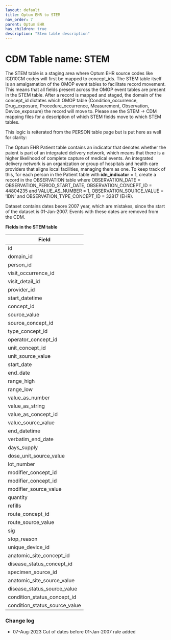 ```yaml
---
layout: default
title: Optum EHR to STEM
nav_order: 7
parent: Optum EHR
has_children: true
description: "Stem table description"
---
```


# CDM Table name: STEM

The STEM table is a staging area where Optum EHR source codes like ICD10CM codes will first be mapped to concept_ids. The STEM table itself is an amalgamation of the OMOP event tables to facilitate record movement. This means that all fields present across the OMOP event tables are present in the STEM table. After a record is mapped and staged, the domain of the concept_id dictates which OMOP table (Condition_occurrence, Drug_exposure, Procedure_occurrence, Measurement, Observation, Device_exposure) the record will move to. Please see the STEM -> CDM mapping files for a description of which STEM fields move to which STEM tables. 

This logic is reiterated from the PERSON table page but is put here as well for clarity:

The Optum EHR Patient table contains an indicator that denotes whether the paient is part of an integrated delivery network, which means that there is a higher likelihood of complete capture of medical events. An integrated delivery network is an organization or group of hospitals and health care providers that aligns local facilities, managing them as one. To keep track of this, for each person in the Patient table with **idn_indicator** = 1, create a record in the OBSERVATION table where OBSERVATION_DATE = OBSERVATION_PERIOD_START_DATE, OBSERVATION_CONCEPT_ID = 44804235 and VALUE_AS_NUMBER = 1, OBSERVATION_SOURCE_VALUE = 'IDN' and OBSERVATION_TYPE_CONCEPT_ID = 32817 (EHR). 

Dataset contains dates beore 2007 year, which are mistakes, since the start of the dataset is 01-Jan-2007. Events with these dates are removed from the CDM.


**Fields in the STEM table**

| Field | 
| --- | 
| id | 
| domain_id |  
| person_id | 
| visit_occurrence_id | 
| visit_detail_id |
| provider_id | 
| start_datetime | 
| concept_id | 
| source_value |
| source_concept_id | 
| type_concept_id |  
| operator_concept_id | 
| unit_concept_id |  
| unit_source_value | 
| start_date |  
| end_date |  
| range_high |  
| range_low | 
| value_as_number | 
| value_as_string | 
| value_as_concept_id | 
| value_source_value | 
| end_datetime | 
| verbatim_end_date |  
| days_supply | 
| dose_unit_source_value | 
| lot_number | 
| modifier_concept_id |  
| modifier_concept_id | 
| modifier_source_value | 
| quantity | 
| refills | 
| route_concept_id | 
| route_source_value | 
| sig |  
| stop_reason | 
| unique_device_id | 
| anatomic_site_concept_id | 
| disease_status_concept_id |  
| specimen_source_id |
| anatomic_site_source_value | 
| disease_status_source_value | 
| condition_status_concept_id | 
| condition_status_source_value |  

### Change log

- 07-Aug-2023
Cut of dates before 01-Jan-2007 rule added